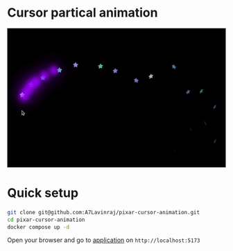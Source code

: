# Cursor partical animation

![Pixar Curso](./demo/Pixar-Cursor.png)

# Quick setup

```sh
git clone git@github.com:A7Lavinraj/pixar-cursor-animation.git
cd pixar-cursor-animation
docker compose up -d
```

Open your browser and go to [application](http://localhost:5173) on `http://localhost:5173`
